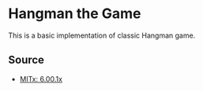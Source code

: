 # Hangman the Game
This is a basic implementation of classic Hangman game.


## Source
- [MITx: 6.00.1x](https://www.edx.org/course/introduction-computer-science-mitx-6-00-1x-11)
